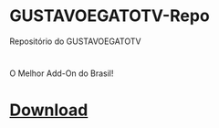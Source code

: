 # GUSTAVOEGATOTV-Repo
Repositório do GUSTAVOEGATOTV
#
O Melhor Add-On do Brasil!
#
# [Download](https://github.com/GUSTAVOEGATOTV/GUSTAVOEGATOTV-Repo/raw/master/plugin.video.gustavoegatotv.zip)
